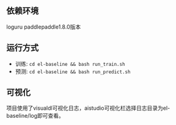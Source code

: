 ## 依赖环境
loguru
paddlepaddle1.8.0版本

## 运行方式
+ 训练: `cd el-baseline && bash run_train.sh`
+ 预测: `cd el-baseline && bash run_predict.sh`

## 可视化
项目使用了visualdl可视化日志，aistudio可视化栏选择日志目录为el-baseline/log即可查看。